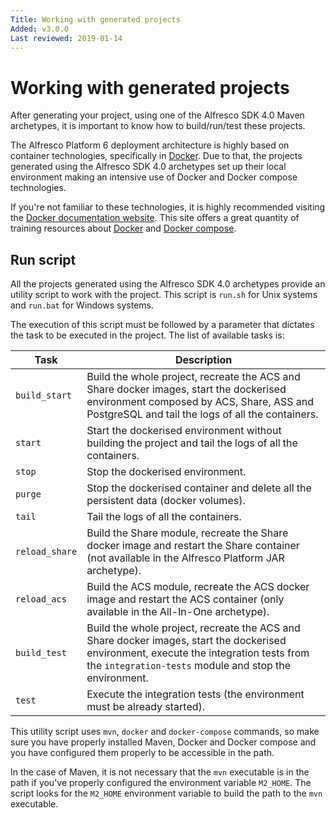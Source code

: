 ```yaml
---
Title: Working with generated projects
Added: v3.0.0
Last reviewed: 2019-01-14
---
```

# Working with generated projects

After generating your project, using one of the Alfresco SDK 4.0 Maven archetypes, it is important to know how to build/run/test these projects.

The Alfresco Platform 6 deployment architecture is highly based on container technologies, specifically in 
[Docker](http://docs.alfresco.com/6.0/concepts/master-deploy.html). Due to that, the projects generated using the Alfresco SDK 4.0 archetypes set up their
local environment making an intensive use of Docker and Docker compose technologies.

If you're not familiar to these technologies, it is highly recommended visiting the [Docker documentation website](https://docs.docker.com). This site offers
a great quantity of training resources about [Docker](https://docs.docker.com/get-started/) and [Docker compose](https://docs.docker.com/compose/gettingstarted/).

## Run script

All the projects generated using the Alfresco SDK 4.0 archetypes provide an utility script to work with the project. This script is `run.sh` for Unix systems
and `run.bat` for Windows systems.

The execution of this script must be followed by a parameter that dictates the task to be executed in the project. The list of available tasks is:

Task | Description
--- | ---
`build_start` | Build the whole project, recreate the ACS and Share docker images, start the dockerised environment composed by ACS, Share, ASS and PostgreSQL and tail the logs of all the containers.
`start` | Start the dockerised environment without building the project and tail the logs of all the containers.
`stop` | Stop the dockerised environment.
`purge` | Stop the dockerised container and delete all the persistent data (docker volumes).
`tail` | Tail the logs of all the containers.
`reload_share` | Build the Share module, recreate the Share docker image and restart the Share container (not available in the Alfresco Platform JAR archetype).
`reload_acs` | Build the ACS module, recreate the ACS docker image and restart the ACS container (only available in the All-In-One archetype).
`build_test` | Build the whole project, recreate the ACS and Share docker images, start the dockerised environment, execute the integration tests from the `integration-tests` module and stop the environment.
`test` | Execute the integration tests (the environment must be already started).

This utility script uses `mvn`, `docker` and `docker-compose` commands, so make sure you have properly installed Maven, Docker and Docker compose and you have 
configured them properly to be accessible in the path.

In the case of Maven, it is not necessary that the `mvn` executable is in the path if you've properly configured the environment variable `M2_HOME`. The script
looks for the `M2_HOME` environment variable to build the path to the `mvn` executable. 

